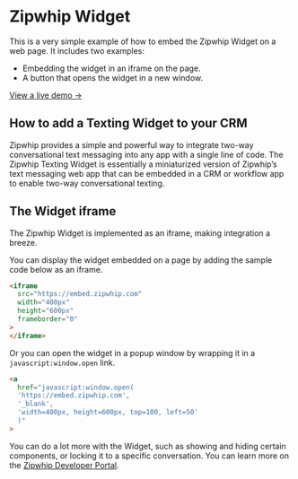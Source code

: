 # Zipwhip Widget

This is a very simple example of how to embed the Zipwhip Widget on a web page. It includes two examples:

- Embedding the widget in an iframe on the page.
- A button that opens the widget in a new window.

<a href="https://johnchaffee.github.io/zipwhip-widget/" target="_blank">View a live demo &rarr;</a>

## How to add a Texting Widget to your CRM

Zipwhip provides a simple and powerful way to integrate two-way conversational text messaging into any app with a single line of code. The Zipwhip Texting Widget is essentially a miniaturized version of Zipwhip’s text messaging web app that can be embedded in a CRM or workflow app to enable two-way conversational texting. 

## The Widget iframe

The Zipwhip Widget is implemented as an iframe, making integration a breeze.

You can display the widget embedded on a page by adding the sample code below as an iframe.

```html
<iframe
  src="https://embed.zipwhip.com"
  width="400px"
  height="600px"
  frameborder="0"
>
</iframe>
```

Or you can open the widget in a popup window by wrapping it in a `javascript:window.open` link.

```html
<a
  href="javascript:window.open(
  'https://embed.zipwhip.com', 
  '_blank', 
  'width=400px, height=600px, top=100, left=50'
  )"
>
```

You can do a lot more with the Widget, such as showing and hiding certain components, or locking it to a specific conversation. You can learn more on the [Zipwhip Developer Portal](https://developers.zipwhip.com/widget/).